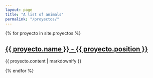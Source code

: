 ```yaml
---
layout: page
title: "A list of animals"
permalink: "/proyectos/"
---
```


{% for proyecto in site.proyectos %}
  <h2>
    <a href="{{ proyecto.url }}">
      {{ proyecto.name }} - {{ proyecto.position }}
    </a>
  </h2>
  <p>{{ proyecto.content | markdownify }}</p>
{% endfor %}
